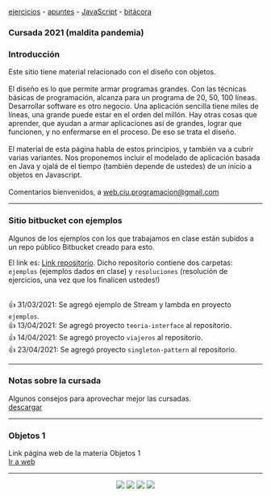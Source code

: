 [ejercicios](ejercicios.md)&nbsp;-&nbsp;[apuntes](apuntes.md)&nbsp;-&nbsp;[JavaScript](javascript/javascript-intro.md)&nbsp;-&nbsp;[bitácora](bitacora.md)

### Cursada 2021 (maldita pandemia)

### Introducción
Este sitio tiene material relacionado con el diseño con objetos.
<br/>
<br/>
El diseño es lo que permite armar programas grandes.
Con las técnicas básicas de programación, alcanza para un programa de 20, 50, 100 líneas. 
Desarrollar software es otro negocio. Una aplicación sencilla tiene miles de líneas, una grande puede estar en el orden del millón.
Hay otras cosas que aprender, que ayudan a armar aplicaciones así de grandes, lograr que funcionen, y no enfermarse en el proceso. 
De eso se trata el diseño.
<br/>
<br/>
El material de esta página habla de estos principios, y también va a cubrir varias variantes.
Nos proponemos incluir el modelado de aplicación basada en Java y ojalá de el tiempo (también depende de ustedes) de un inicio a objetos en Javascript.
<br/>
<br/>
Comentarios bienvenidos, a web.ciu.programacion@gmail.com
<br/>

<hr/>

### Sitio bitbucket con ejemplos
Algunos de los ejemplos con los que trabajamos en clase están subidos a un repo público Bitbucket creado para esto.  

El link es: 
<a href="https://bitbucket.org/acelay/objetos-2-ejemplos-resoluciones/src/master/" target="_blank">Link repositorio</a>. Dicho repositorio contiene dos carpetas: ``ejemplos`` (ejemplos dados en clase) y ``resoluciones`` (resolución de ejercicios, una vez que los finalicen ustedes!) <br/> <br/>

👍 31/03/2021: Se agregó ejemplo de Stream y lambda en proyecto ``ejemplos``. <br/>
👍 13/04/2021: Se agregó proyecto ``teoria-interface`` al repositorio. <br/>
👍 14/04/2021: Se agregó proyecto ``viajeros`` al repositorio. <br/>
👍 23/04/2021: Se agregó proyecto ``singleton-pattern`` al repositorio.

<hr/>

### Notas sobre la cursada
Algunos consejos para aprovechar mejor las cursadas. <br/>
<a href="material/documentos/otros/Ideas-para-una-cursada-feliz.pdf" target="_blank">descargar</a>

<hr/>

### Objetos 1
Link página web de la materia Objetos 1<br/>
<a href="http://objetos1wollokunq.gitlab.io" target="_blank">Ir a web</a><br/>

<hr/>

<center><img src="imagenes/logo-java-1.png" />&nbsp;<img src="imagenes/logo-linux-1.png" />&nbsp;<img src="imagenes/logo-java-2.png" />&nbsp;<img src="imagenes/logo-lamadrid-1.png" /></center>
